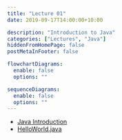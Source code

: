 ```yaml
---
title: "Lecture 01"
date: 2019-09-17T14:00:00+10:00

description: "Introduction to Java"
categories: ["Lectures", "Java"]
hiddenFromHomePage: false
postMetaInFooter: false

flowchartDiagrams:
  enable: false
  options: ""

sequenceDiagrams:
  enable: false
  options: ""
---
```


- [Java Introduction](../java-introduction)
- [HelloWorld.java](../java-hello-world)
  <!-- - [Data to data](../java-scanning) -->
  <!-- - [Scanning user input](java-scanning) -->
